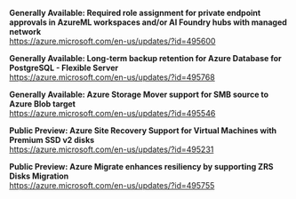 **Generally Available: Required role assignment for private endpoint approvals in AzureML workspaces and/or AI Foundry hubs with managed network**  
https://azure.microsoft.com/en-us/updates/?id=495600

**Generally Available: Long-term backup retention for Azure Database for PostgreSQL - Flexible Server**  
https://azure.microsoft.com/en-us/updates/?id=495768

**Generally Available: Azure Storage Mover support for SMB source to Azure Blob target**  
https://azure.microsoft.com/en-us/updates/?id=495546

**Public Preview: Azure Site Recovery Support for Virtual Machines with Premium SSD v2 disks**  
https://azure.microsoft.com/en-us/updates/?id=495231

**Public Preview: Azure Migrate enhances resiliency by supporting ZRS Disks Migration**  
https://azure.microsoft.com/en-us/updates/?id=495755
